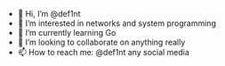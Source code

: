 - 👋 Hi, I’m @def1nt
- 👀 I’m interested in networks and system programming
- 🌱 I’m currently learning Go
- 💞️ I’m looking to collaborate on anything really
- 📫 How to reach me: @def1nt any social media

<!---
def1nt/def1nt is a ✨ special ✨ repository because its `README.md` (this file) appears on your GitHub profile.
You can click the Preview link to take a look at your changes.
--->
